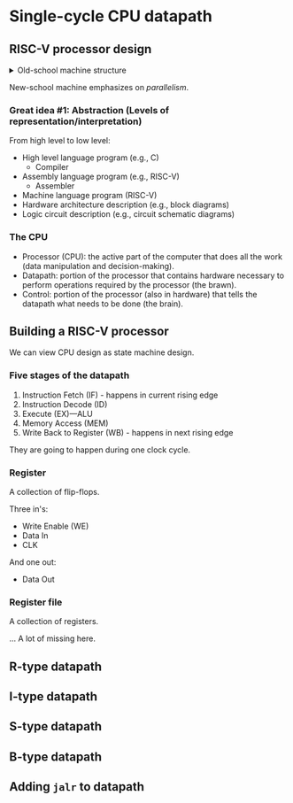 # Single-cycle CPU datapath

## RISC-V processor design

<details>
<summary>Old-school machine structure</summary>

![old-school-machine-structure](images/machine-structures.png)
</details>

New-school machine emphasizes on *parallelism*.

### Great idea #1: **Abstraction** (Levels of representation/interpretation)

From high level to low level:

*   High level language program (e.g., C)
    *   Compiler
*   Assembly language program (e.g., RISC-V)
    *   Assembler
*   Machine language program (RISC-V)
*   Hardware architecture description (e.g., block diagrams)
*   Logic circuit description (e.g., circuit schematic diagrams)

### The CPU

*   Processor (CPU): the active part of the computer that does all the work
    (data manipulation and decision-making).
*   Datapath: portion of the processor that contains hardware necessary to
    perform operations required by the processor (the brawn).
*   Control: portion of the processor (also in hardware) that tells the datapath
    what needs to be done (the brain).

## Building a RISC-V processor

We can view CPU design as state machine design.

### Five stages of the datapath

1.  Instruction Fetch (IF) - happens in current rising edge
2.  Instruction Decode (ID)
3.  Execute (EX)—ALU
4.  Memory Access (MEM)
5.  Write Back to Register (WB) - happens in next rising edge

They are going to happen during one clock cycle.

### Register

A collection of flip-flops.

Three in's:

*   Write Enable (WE)
*   Data In
*   CLK

And one out:

*   Data Out

### Register file

A collection of registers.

... A lot of missing here.

## R-type datapath

## I-type datapath

## S-type datapath

## B-type datapath

## Adding `jalr` to datapath

## 
